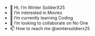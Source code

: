 - 👋 Hi, I’m Winter SoldierX25
- 👀 I’m interested in Movies
- 🌱 I’m currently learning Coding
- 💞️ I’m looking to collaborate on No One
- 📫 How to reach me @wintersoldierx25
